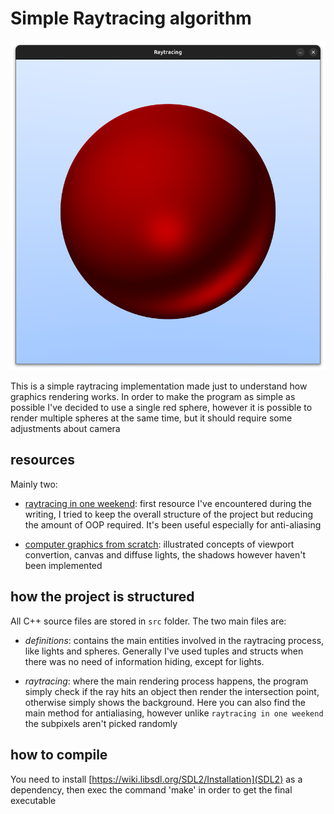 # Simple Raytracing algorithm

![image displayed in the program](./window.png)

This is a simple raytracing implementation made just to understand how 
graphics rendering works. In order to make the program as simple as possible
I've decided to use a single red sphere, however it is possible to render
multiple spheres at the same time, but it should require some adjustments
about camera

## resources

Mainly two:
- [raytracing in one weekend](https://raytracing.github.io/books/RayTracingInOneWeekend.html): first resource 
  I've encountered during the writing, I tried to keep the overall structure of the project but reducing 
  the amount of OOP required. It's been useful especially for anti-aliasing

- [computer graphics from scratch](https://www.gabrielgambetta.com/computer-graphics-from-scratch/): illustrated
  concepts of viewport convertion, canvas and diffuse lights, the shadows however haven't been implemented


## how the project is structured
All C++ source files are stored in `src` folder. The two main files are:
- *definitions*: contains the main entities involved in the raytracing process,
  like lights and spheres. Generally I've used tuples and structs when there
  was no need of information hiding, except for lights.

- *raytracing*: where the main rendering process happens, the program simply
  check if the ray hits an object then render the intersection point, otherwise
  simply shows the background. Here you can also find the main method for 
  antialiasing, however unlike `raytracing in one weekend` the subpixels
  aren't picked randomly

## how to compile

You need to install [https://wiki.libsdl.org/SDL2/Installation](SDL2) as a dependency, then exec
the command 'make' in order to get the final executable
